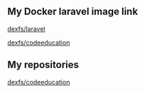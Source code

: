 ## My Docker laravel image link

[dexfs/laravel](https://hub.docker.com/repository/docker/dexfs/laravel)

[dexfs/codeeducation](https://hub.docker.com/repository/docker/dexfs/codeeducation)

## My repositories
[dexfs/codeeducation](https://github.com/dexfs/codeeducation)
